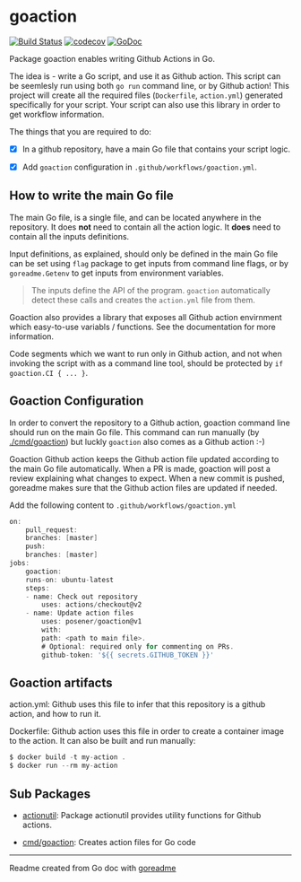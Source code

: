 # goaction

[![Build Status](https://travis-ci.org/posener/goaction.svg?branch=master)](https://travis-ci.org/posener/goaction)
[![codecov](https://codecov.io/gh/posener/goaction/branch/master/graph/badge.svg)](https://codecov.io/gh/posener/goaction)
[![GoDoc](https://img.shields.io/badge/pkg.go.dev-doc-blue)](http://pkg.go.dev/github.com/posener/goaction)

Package goaction enables writing Github Actions in Go.

The idea is - write a Go script, and use it as Github action. This script can be seemlesly run using
both `go run` command line, or by Github action! This project will create all the required files
(`Dockerfile`, `action.yml`) generated specifically for your script. Your script can also use this
library in order to get workflow information.

The things that you are required to do:

- [x] In a github repository, have a main Go file that contains your script logic.

- [x] Add `goaction` configuration in `.github/workflows/goaction.yml`.

## How to write the main Go file

The main Go file, is a single file, and can be located anywhere in the repository. It does **not**
need to contain all the action logic. It **does** need to contain all the inputs definitions.

Input definitions, as explained, should only be defined in the main Go file can be set using `flag`
package to get inputs from command line flags, or by `goreadme.Getenv` to get inputs from
environment variables.

> The inputs define the API of the program. `goaction` automatically detect these calls and creates
> the `action.yml` file from them.

Goaction also provides a library that exposes all Github action envirnment which easy-to-use
variabls / functions. See the documentation for more information.

Code segments which we want to run only in Github action, and not when invoking the script with as
a command line tool, should be protected by `if goaction.CI { ... }`.

## Goaction Configuration

In order to convert the repository to a Github action, goaction command line should run on the main
Go file. This command can run manually (by [./cmd/goaction](./cmd/goaction)) but luckly `goaction` also comes as a
Github action :-)

Goaction Github action keeps the Github action file updated according to the main Go file
automatically. When a PR is made, goaction will post a review explaining what changes to expect.
When a new commit is pushed, goreadme makes sure that the Github action files are updated if needed.

Add the following content to `.github/workflows/goaction.yml`

```go
on:
	pull_request:
	branches: [master]
	push:
	branches: [master]
jobs:
	goaction:
	runs-on: ubuntu-latest
	steps:
	- name: Check out repository
		uses: actions/checkout@v2
	- name: Update action files
		uses: posener/goaction@v1
		with:
		path: <path to main file>.
		# Optional: required only for commenting on PRs.
		github-token: '${{ secrets.GITHUB_TOKEN }}'
```

## Goaction artifacts

action.yml: Github uses this file to infer that this repository is a github action, and how to run
it.

Dockerfile: Github action uses this file in order to create a container image to the action. It can
also be built and run manually:

```go
$ docker build -t my-action .
$ docker run --rm my-action
```

## Sub Packages

* [actionutil](./actionutil): Package actionutil provides utility functions for Github actions.

* [cmd/goaction](./cmd/goaction): Creates action files for Go code

---
Readme created from Go doc with [goreadme](https://github.com/posener/goreadme)
